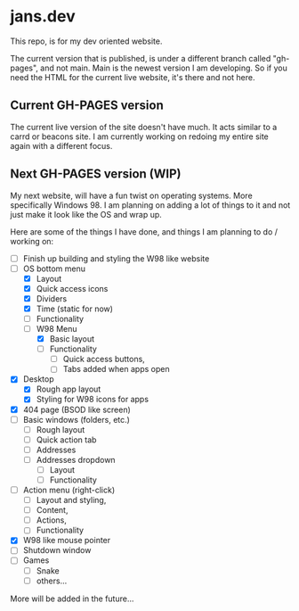 # jans.dev
This repo, is for my dev oriented website.

The current version that is published, is under a different branch called "gh-pages", and not main.
Main is the newest version I am developing. So if you need the HTML for the current live website, it's there and not here.

## Current GH-PAGES version
The current live version of the site doesn't have much. It acts similar to a carrd or beacons site.
I am currently working on redoing my entire site again with a different focus.

## Next GH-PAGES version (WIP)
My next website, will have a fun twist on operating systems. More specifically Windows 98. I am planning on adding a lot of things to it and not just make it look like the OS and wrap up.

Here are some of the things I have done, and things I am planning to do / working on:
- [ ] Finish up building and styling the W98 like website
- [ ] OS bottom menu
  - [X] Layout
  - [X] Quick access icons
  - [X] Dividers
  - [X] Time (static for now)
  - [ ] Functionality
  - [ ] W98 Menu
      - [X] Basic layout
      - [ ] Functionality
        - [ ] Quick access buttons,
        - [ ] Tabs added when apps open
- [X] Desktop
  - [X] Rough app layout
  - [X] Styling for W98 icons for apps
- [X] 404 page (BSOD like screen)
- [ ] Basic windows (folders, etc.)
  - [ ] Rough layout
  - [ ] Quick action tab
  - [ ] Addresses
  - [ ] Addresses dropdown
    - [ ] Layout
    - [ ] Functionality
- [ ] Action menu (right-click)
  - [ ] Layout and styling,
  - [ ] Content,
  - [ ] Actions,
  - [ ] Functionality
- [X] W98 like mouse pointer
- [ ] Shutdown window
- [ ] Games
  - [ ] Snake
  - [ ] others...

More will be added in the future... 
